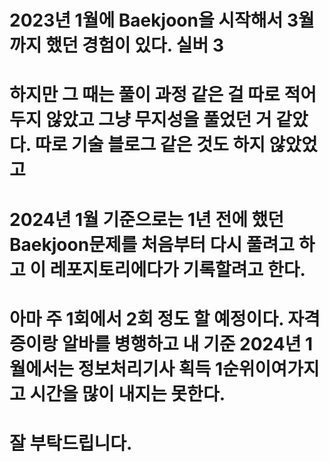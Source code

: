 # 2023년 1월에 Baekjoon을 시작해서 3월까지 했던 경험이 있다. 실버 3
# 하지만 그 때는 풀이 과정 같은 걸 따로 적어두지 않았고 그냥 무지성을 풀었던 거 같았다. 따로 기술 블로그 같은 것도 하지 않았었고
# 2024년 1월 기준으로는 1년 전에 했던 Baekjoon문제를 처음부터 다시 풀려고 하고 이 레포지토리에다가 기록할려고 한다.
# 아마 주 1회에서 2회 정도 할 예정이다. 자격증이랑 알바를 병행하고 내 기준 2024년 1월에서는 정보처리기사 획득 1순위이여가지고 시간을 많이 내지는 못한다.
# 잘 부탁드립니다.
